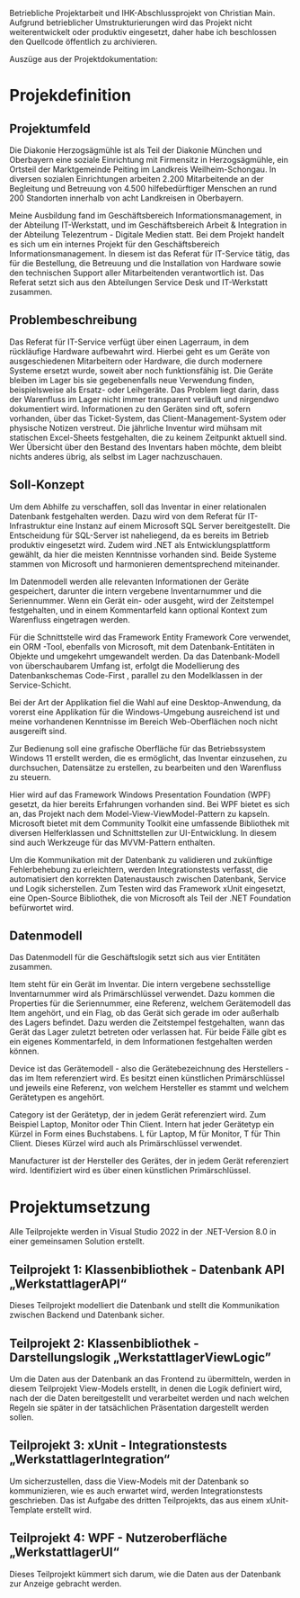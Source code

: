 Betriebliche Projektarbeit und IHK-Abschlussprojekt von Christian Main. Aufgrund betrieblicher Umstrukturierungen wird das Projekt nicht weiterentwickelt oder produktiv eingesetzt, daher habe ich beschlossen den Quellcode öffentlich zu archivieren.

Auszüge aus der Projektdokumentation:

# Projekdefinition
## Projektumfeld
Die Diakonie Herzogsägmühle ist als Teil der Diakonie München und Oberbayern eine soziale Einrichtung mit Firmensitz in Herzogsägmühle, ein Ortsteil der Marktgemeinde Peiting im Landkreis Weilheim-Schongau. In diversen sozialen Einrichtungen arbeiten 2.200 Mitarbeitende an der Begleitung und Betreuung von 4.500 hilfebedürftiger Menschen an rund 200 Standorten innerhalb von acht Landkreisen in Oberbayern.

Meine Ausbildung fand im Geschäftsbereich Informationsmanagement, in der Abteilung IT-Werkstatt, und im Geschäftsbereich Arbeit & Integration in der Abteilung Telezentrum - Digitale Medien statt.
Bei dem Projekt handelt es sich um ein internes Projekt für den Geschäftsbereich Informationsmanagement. In diesem ist das Referat für IT-Service tätig, das für die Bestellung, die Betreuung und die Installation von Hardware sowie den technischen Support aller Mitarbeitenden verantwortlich ist. Das Referat setzt sich aus den Abteilungen Service Desk und IT-Werkstatt zusammen.

## Problembeschreibung
Das Referat für IT-Service verfügt über einen Lagerraum, in dem rückläufige Hardware aufbewahrt wird. Hierbei geht es um Geräte von ausgeschiedenen Mitarbeitern oder Hardware, die durch modernere Systeme ersetzt wurde, soweit aber noch funktionsfähig ist. Die Geräte bleiben im Lager bis sie gegebenenfalls neue Verwendung finden, beispielsweise als Ersatz- oder Leihgeräte. Das Problem liegt darin, dass der Warenfluss im Lager nicht immer transparent verläuft und nirgendwo dokumentiert wird. Informationen zu den Geräten sind oft, sofern vorhanden, über das Ticket-System, das Client-Management-System oder physische Notizen verstreut. Die jährliche Inventur wird mühsam mit statischen Excel-Sheets festgehalten, die zu keinem Zeitpunkt aktuell sind. Wer Übersicht über den Bestand des Inventars haben möchte, dem bleibt nichts anderes übrig, als selbst im Lager nachzuschauen.

## Soll-Konzept
Um dem Abhilfe zu verschaffen, soll das Inventar in einer relationalen Datenbank festgehalten werden. Dazu wird von dem Referat für IT-Infrastruktur eine Instanz auf einem Microsoft SQL Server bereitgestellt. Die Entscheidung für SQL-Server ist naheliegend, da es bereits im Betrieb produktiv eingesetzt wird. Zudem wird .NET   als Entwicklungsplattform gewählt, da hier die meisten Kenntnisse vorhanden sind. Beide Systeme stammen von Microsoft und harmonieren dementsprechend miteinander.

Im Datenmodell werden alle relevanten Informationen der Geräte gespeichert, darunter die intern vergebene Inventarnummer und die Seriennummer. Wenn ein Gerät ein- oder ausgeht, wird der Zeitstempel festgehalten, und in einem Kommentarfeld kann optional Kontext zum Warenfluss eingetragen werden.

Für die Schnittstelle wird das Framework Entity Framework Core verwendet, ein ORM -Tool, ebenfalls von Microsoft, mit dem Datenbank-Entitäten in Objekte und umgekehrt umgewandelt werden. Da das Datenbank-Modell von überschaubarem Umfang ist, erfolgt die Modellierung des Datenbankschemas Code-First , parallel zu den Modelklassen in der Service-Schicht.

Bei der Art der Applikation fiel die Wahl auf eine Desktop-Anwendung, da vorerst eine Applikation für die Windows-Umgebung ausreichend ist und meine vorhandenen Kenntnisse im Bereich Web-Oberflächen noch nicht ausgereift sind.

Zur Bedienung soll eine grafische Oberfläche für das Betriebssystem Windows 11 erstellt werden, die es ermöglicht, das Inventar einzusehen, zu durchsuchen, Datensätze zu erstellen, zu bearbeiten und den Warenfluss zu steuern.

Hier wird auf das Framework Windows Presentation Foundation (WPF) gesetzt, da hier bereits Erfahrungen vorhanden sind. Bei WPF bietet es sich an, das Projekt nach dem Model-View-ViewModel-Pattern zu kapseln. Microsoft bietet mit dem Community Toolkit eine umfassende Bibliothek mit diversen Helferklassen und Schnittstellen zur UI-Entwicklung. In diesem sind auch Werkzeuge für das MVVM-Pattern enthalten.

Um die Kommunikation mit der Datenbank zu validieren und zukünftige Fehlerbehebung zu erleichtern, werden Integrationstests verfasst, die automatisiert den korrekten Datenaustausch zwischen Datenbank, Service und Logik sicherstellen. Zum Testen wird das Framework xUnit eingesetzt, eine Open-Source Bibliothek, die von Microsoft als Teil der .NET Foundation befürwortet wird.

## Datenmodell
Das Datenmodell für die Geschäftslogik setzt sich aus vier Entitäten zusammen.

Item steht für ein Gerät im Inventar. Die intern vergebene sechsstellige Inventarnummer wird als Primärschlüssel verwendet. Dazu kommen die Properties  für die Seriennummer, eine Referenz, welchem Gerätemodell das Item angehört, und ein Flag, ob das Gerät sich gerade im oder außerhalb des Lagers befindet. Dazu werden die Zeitstempel festgehalten, wann das Gerät das Lager zuletzt betreten oder verlassen hat. Für beide Fälle gibt es ein eigenes Kommentarfeld, in dem Informationen festgehalten werden können.

Device ist das Gerätemodell - also die Gerätebezeichnung des Herstellers - das im Item referenziert wird. Es besitzt einen künstlichen Primärschlüssel und jeweils eine Referenz, von welchem Hersteller es stammt und welchem Gerätetypen es angehört.

Category ist der Gerätetyp, der in jedem Gerät referenziert wird. Zum Beispiel Laptop, Monitor oder Thin Client. Intern hat jeder Gerätetyp ein Kürzel in Form eines Buchstabens. L für Laptop, M für Monitor, T für Thin Client. Dieses Kürzel wird auch als Primärschlüssel verwendet.

Manufacturer ist der Hersteller des Gerätes, der in jedem Gerät referenziert wird. Identifiziert wird es über einen künstlichen Primärschlüssel.

# Projektumsetzung
Alle Teilprojekte werden in Visual Studio 2022 in der .NET-Version 8.0 in einer gemeinsamen Solution  erstellt.

## Teilprojekt 1: Klassenbibliothek - Datenbank API „WerkstattlagerAPI“
Dieses Teilprojekt modelliert die Datenbank und stellt die Kommunikation zwischen Backend und Datenbank sicher.

## Teilprojekt 2: Klassenbibliothek - Darstellungslogik „WerkstattlagerViewLogic”
Um die Daten aus der Datenbank an das Frontend zu übermitteln, werden in diesem Teilprojekt View-Models erstellt, in denen die Logik definiert wird, nach der die Daten bereitgestellt und verarbeitet werden und nach welchen Regeln sie später in der tatsächlichen Präsentation dargestellt werden sollen.

## Teilprojekt 3: xUnit - Integrationstests „WerkstattlagerIntegration“
Um sicherzustellen, dass die View-Models mit der Datenbank so kommunizieren, wie es auch erwartet wird, werden Integrationstests geschrieben. Das ist Aufgabe des dritten Teilprojekts, das aus einem xUnit-Template erstellt wird.

## Teilprojekt 4: WPF - Nutzeroberfläche „WerkstattlagerUI“
Dieses Teilprojekt kümmert sich darum, wie die Daten aus der Datenbank zur Anzeige gebracht werden.
